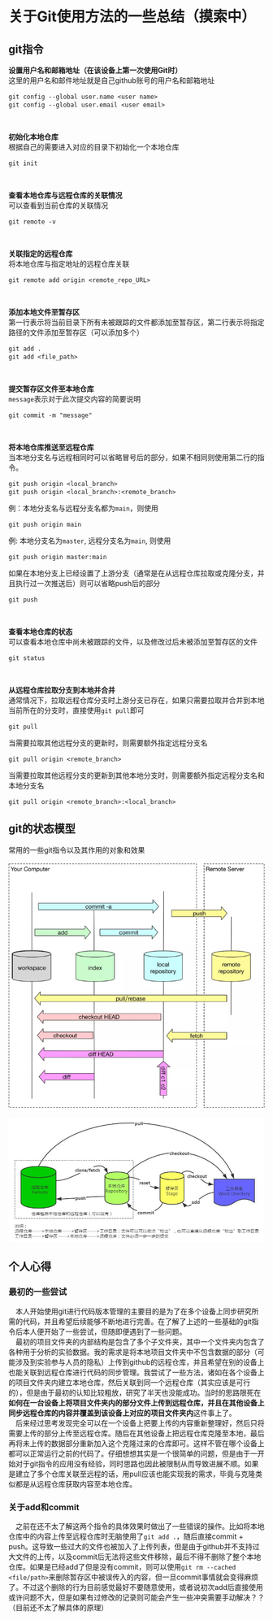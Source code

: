 # 关于Git使用方法的一些总结（摸索中）
## git指令
**设置用户名和邮箱地址（在该设备上第一次使用Git时）**
<br>这里的用户名和邮件地址就是自己github账号的用户名和邮箱地址
```
git config --global user.name <user name>
git config --global user.email <user email>
```
<br>

**初始化本地仓库**
<br>根据自己的需要进入对应的目录下初始化一个本地仓库
```
git init
```
<br>

**查看本地仓库与远程仓库的关联情况**
<br>可以查看到当前仓库的关联情况<br>
```
git remote -v
```
<br>

**关联指定的远程仓库**
<br>将本地仓库与指定地址的远程仓库关联<br>
```
git remote add origin <remote_repo_URL>
```
<br>

**添加本地文件至暂存区**
<br>第一行表示将当前目录下所有未被跟踪的文件都添加至暂存区，第二行表示将指定路径的文件添加至暂存区（可以添加多个）
```
git add .
git add <file_path>
```
<br>

**提交暂存区文件至本地仓库**
<br>`message`表示对于此次提交内容的简要说明<br>
```
git commit -m "message"
```
<br>

**将本地仓库推送至远程仓库**
<br>当本地分支名与远程相同时可以省略冒号后的部分，如果不相同则使用第二行的指令。
```
git push origin <local_branch>
git push origin <local_branch>:<remote_branch>
```
例：本地分支名与远程分支名都为`main`，则使用
```
git push origin main
```
例: 本地分支名为`master`, 远程分支名为`main`, 则使用
```
git push origin master:main
```
如果在本地分支上已经设置了上游分支（通常是在从远程仓库拉取或克隆分支，并且执行过一次推送后）则可以省略push后的部分
```
git push
```
<br>

**查看本地仓库的状态**
<br>可以查看本地仓库中尚未被跟踪的文件，以及修改过后未被添加至暂存区的文件
```
git status
```
<br>

**从远程仓库拉取分支到本地并合并**
<br>通常情况下，拉取远程仓库分支时上游分支已存在，如果只需要拉取并合并到本地当前所在的分支时，直接使用`git pull`即可
```
git pull
```
当需要拉取其他远程分支的更新时，则需要额外指定远程分支名
```
git pull origin <remote_branch>
```
当需要拉取其他远程分支的更新到其他本地分支时，则需要额外指定远程分支名和本地分支名
```
git pull origin <remote_branch>:<local_branch>
```

## git的状态模型
常用的一些git指令以及其作用的对象和效果<br><br>
![image](https://github.com/Zoooooone/Coding-practice/blob/master/git_structure.png)
<br><br>
![image](https://github.com/Zoooooone/Coding-practice/blob/master/git_structure_2.jpg)

## 个人心得
### 最初的一些尝试
&ensp;&ensp;本人开始使用git进行代码版本管理的主要目的是为了在多个设备上同步研究所需的代码，并且希望后续能够不断地进行完善。在了解了上述的一些基础的git指令后本人便开始了一些尝试，但随即便遇到了一些问题。<br>
&ensp;&ensp;最初的项目文件夹的内部结构是包含了多个子文件夹，其中一个文件夹内包含了各种用于分析的实验数据。我的需求是将本地项目文件夹中不包含数据的部分（可能涉及到实验参与人员的隐私）上传到github的远程仓库，并且希望在别的设备上也能关联到远程仓库进行代码的同步管理。我尝试了一些方法，诸如在各个设备上的项目文件夹内建立本地仓库，然后关联到同一个远程仓库（其实应该是可行的），但是由于最初的认知比较粗放，研究了半天也没能成功。当时的思路限死在**如何在一台设备上将项目文件夹内的部分文件上传到远程仓库，并且在其他设备上同步远程仓库的内容并覆盖到该设备上对应的项目文件夹内**这件事上了。<br>
&ensp;&ensp;后来经过思考发现完全可以在一个设备上把要上传的内容重新整理好，然后只将需要上传的部分上传至远程仓库。随后在其他设备上把远程仓库克隆至本地，最后再将未上传的数据部分重新加入这个克隆过来的仓库即可。这样不管在哪个设备上都可以正常运行之前的代码了。仔细想想其实是一个很简单的问题，但是由于一开始对于git指令的应用没有经验，同时思路也因此被限制从而导致进展不顺。如果是建立了多个仓库关联至远程的话，用pull应该也能实现我的需求，毕竟与克隆类似都是从远程仓库获取内容至本地仓库。

### 关于add和commit
&ensp;&ensp;之前在还不太了解这两个指令的具体效果时做出了一些错误的操作。比如将本地仓库中的内容上传至远程仓库时无脑使用了`git add .`，随后直接commit + push。这导致一些过大的文件也被加入了上传列表，但是由于github并不支持过大文件的上传，以及commit后无法将这些文件移除，最后不得不删除了整个本地仓库。如果是已经add了但是没有commit，则可以使用`git rm --cached <file/path>`来删除暂存区中被误传入的内容，但一旦commit事情就会变得麻烦了。不过这个删除的行为目前感觉最好不要随意使用，或者说初次add后直接使用或许问题不大，但是如果有过修改的记录则可能会产生一些冲突需要手动解决？？（目前还不太了解具体的原理）